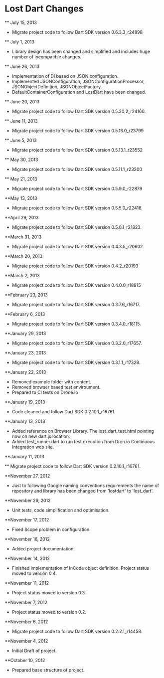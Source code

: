 Lost Dart Changes
==============

** July 15, 2013

* Migrate project code to follow Dart SDK version 0.6.3.3_r24898

** July 1, 2013

* Library design has been changed and simplified and includes huge number of incompatible changes.

** June 26, 2013

* Implementation of DI based on JSON configuration.
* Implemented JSONConfiguration, JSONConfigurationProcessor, JSONObjectDefinition, JSONObjectFactory.
* DefaultContainerConfiguration and LostDart have been changed.

** June 20, 2013

* Migrate project code to follow Dart SDK version 0.5.20.2_r24160. 

** June 11, 2013

* Migrate project code to follow Dart SDK version 0.5.16.0_r23799

** June 5, 2013

* Migrate project code to follow Dart SDK version 0.5.13.1_r23552

** May 30, 2013

* Migrate project code to follow Dart SDK version 0.5.11.1_r23200

** May 21, 2013

* Migrate project code to follow Dart SDK version 0.5.9.0_r22879

**May 13, 2013

* Migrate project code to follow Dart SDK version 0.5.5.0_r22416.

**April 29, 2013

* Migrate project code to follow Dart SDK version 0.5.0.1_r21823.

**March 31, 2013

* Migrate project code to follow Dart SDK version 0.4.3.5_r20602

**March 20, 2013

* Migrate project code to follow Dart SDK version 0.4.2_r20193

**March 2, 2013

* Migrate project code to follow Dart SDK version 0.4.0.0_r18915

**February 23, 2013

* Migrate project code to follow Dart SDK version  0.3.7.6_r16717.

**February 6, 2013

* Migrate project code to follow Dart SDK version 0.3.4.0_r18115.

**January 29, 2013

* Migrate project code to follow Dart SDK version 0.3.2.0_r17657.

**January 23, 2013

* Migrate project code to follow Dart SDK version 0.3.1.1_r17328.

**January 22, 2013

* Removed example folder with content.
* Removed browser based test enviroument.
* Prepared to CI tests on Drone.io

**January 19, 2013

* Code cleaned and follow Dart SDK 0.2.10.1_r16761.

**January 13, 2013

* Added reference on Browser Library. The lost_dart_test.html pointing now on new dart.js location.
* Added test_runner.dart to run test execution from Dron.io Continuous Integration web site.

**January 11, 2013

** Migrate project code to follow Dart SDK version 0.2.10.1_r16761.

**November 27, 2012

* Just to following Google naming conventions requirements the name of repository and library has been changed from 'lostdart' to 'lost_dart'.

**November 26, 2012

* Unit tests, code simplification and optimisation.

**November 17, 2012

* Fixed Scope problem in configuration.

**November 16, 2012

* Added project documentation.

**November 14, 2012

* Finished implementation of InCode object definition. Project status moved to version 0.4.

**November 11, 2012

* Project status moved to version 0.3.

**November 7, 2012

* Project status moved to version 0.2.

**November 6, 2012

* Migrate project code to follow Dart SDK version 0.2.2.1_r14458.

**November 4, 2012

* Initial Draft of project.

**October 10, 2012

* Prepared base structure of project.
